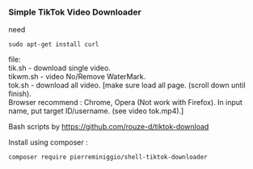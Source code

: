 ###  Simple TikTok Video Downloader 

need
```
sudo apt-get install curl
```
file:<br>
tik.sh - download single video.<br>
tikwm.sh - video No/Remove WaterMark.<br>
tok.sh - download all video. \[make sure load all page. (scroll down until finish).<br>
Browser recommend : Chrome, Opera (Not work with Firefox). In input name, put target ID/username. (see video tok.mp4).\]

Bash scripts by https://github.com/rouze-d/tiktok-download

Install using composer :
```console
composer require pierreminiggio/shell-tiktok-downloader
```
